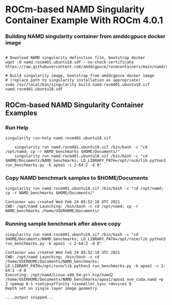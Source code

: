 # ROCm-based NAMD Singularity Container Example With ROCm 4.0.1

### Building NAMD singularity container from amddcgpuce docker image
```

# Download NAMD singularity definition file, bootstrap docker
wget -O namd.rocm401.ubuntu18.sdf --no-check-certificate https://raw.githubusercontent.com/amddcgpuce/rocmcontainers/main/namd/rocm401/namd.rocm401.ubuntu18.sdf

# Build singularity image, bootstrap from amddcgpuce docker image
# (replace path to singularity installation as appropriate)
sudo /usr/local/bin/singularity build namd.rocm401.ubuntu18.sif namd.rocm401.ubuntu18.sdf

```

## ROCm-based NAMD Singularity Container Examples
### Run Help
```
singularity run-help namd.rocm401.ubuntu18.sif

    singularity run namd.rocm401.ubuntu18.sif /bin/bash -c "cd /opt/namd; cp -r NAMD_benchmarks $HOME/Documents/"
    singularity run namd.rocm401.ubuntu18.sif /bin/bash -c "cd $HOME/Documents/NAMD_benchmarks; LD_LIBRARY_PATH=/opt/rocm/lib python3 run_benchmarks.py -b apoa1 -c 2-64:2 -d 0"

```

### Copy NAMD benchmark samples to $HOME/Documents
```
singularity run namd.rocm401.ubuntu18.sif /bin/bash -c "cd /opt/namd; cp -r NAMD_benchmarks $HOME/Documents/"

Container was created Wed Feb 24 05:52:10 UTC 2021
CWD: /opt/namd Launching: /bin/bash -c cd /opt/namd; cp -r NAMD_benchmarks /home/USERHOME/Documents/

```

### Running sample benchmark after above copy
```
singularity run namd.rocm401.ubuntu18.sif /bin/bash -c "cd $HOME/Documents/NAMD_benchmarks; LD_LIBRARY_PATH=/opt/rocm/lib python3 run_benchmarks.py -b apoa1 -c 2-64:2 -d 0"

Container was created Wed Feb 24 05:52:10 UTC 2021
CWD: /opt/namd Launching: /bin/bash -c cd /home/USERHOME/Documents/NAMD_benchmarks; LD_LIBRARY_PATH=/opt/rocm/lib python3 run_benchmarks.py -b apoa1 -c 2-64:2 -d 0
Executing: /opt/namd/Linux-x86_64-g++.hip/namd2 /home/USERHOME/Documents/NAMD_benchmarks/apoa1/apoa1_nve_cuda.namd +p 2 +pemap 0-1 +setcpuaffinity +isomalloc_sync +devices 0
Depth set on single layer image geometry.

....output snipped...

```
